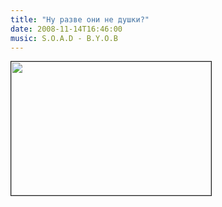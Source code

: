 ```yaml
---
title: "Ну разве они не душки?"
date: 2008-11-14T16:46:00
music: S.O.A.D - B.Y.O.B
---
```


<a href="http://pics.livejournal.com/fo2/pic/0003fd89/"><img src="http://pics.livejournal.com/fo2/pic/0003fd89/s320x240" width="320" height="214" border='1'/></a>
